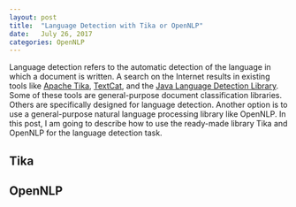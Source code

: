 ```yaml
---
layout: post
title:  "Language Detection with Tika or OpenNLP"
date:   July 26, 2017
categories: OpenNLP
---
```


Language detection refers to the automatic detection of the language in which a
document is written. A search on the Internet results in existing tools like
[Apache Tika](https://tika.apache.org),
[TextCat](http://textcat.sourceforge.net/), and the [Java Language Detection
Library](http://textcat.sourceforge.net/). Some of these tools are
general-purpose document classification libraries. Others are specifically
designed for language detection. Another option is to use a general-purpose natural language processing library like OpenNLP. In this post, I am going to describe how to use the ready-made library Tika and OpenNLP for the language detection task.

## Tika

## OpenNLP



